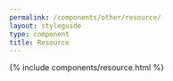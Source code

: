 ```yaml
---
permalink: /components/other/resource/
layout: styleguide
type: component
title: Resource
---
```


{% include components/resource.html %}
